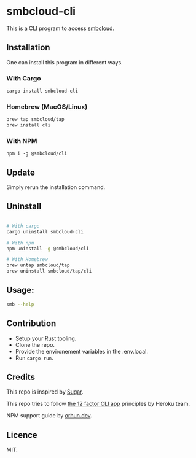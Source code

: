 # smbcloud-cli

This is a CLI program to access [smbcloud](https://smbcloud.xyz/).

## Installation

One can install this program in different ways. 

### With Cargo

```bash
cargo install smbcloud-cli
```

### Homebrew (MacOS/Linux)

```bash
brew tap smbcloud/tap
brew install cli
```

### With NPM

```
npm i -g @smbcloud/cli
```

## Update

Simply rerun the installation command.

## Uninstall

```bash

# With cargo
cargo uninstall smbcloud-cli

# With npm
npm uninstall -g @smbcloud/cli

# With Homebrew
brew untap smbcloud/tap 
brew uninstall smbcloud/tap/cli
```

## Usage:

```bash
smb --help
```

## Contribution

- Setup your Rust tooling.
- Clone the repo.
- Provide the environement variables in the .env.local.
- Run `cargo run`.

## Credits

This repo is inspired by [Sugar](https://github.com/metaplex-foundation/sugar).

This repo tries to follow [the 12 factor CLI app](https://medium.com/@jdxcode/12-factor-cli-apps-dd3c227a0e46) principles by Heroku team.

NPM support guide by [orhun.dev](https://blog.orhun.dev/packaging-rust-for-npm/).

## Licence

MIT.
